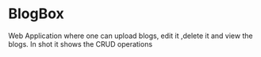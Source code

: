 # BlogBox
Web Application where one can upload blogs, edit it ,delete it and view the blogs. In shot it shows the CRUD operations
